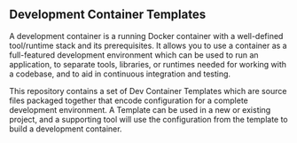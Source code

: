 Development Container Templates
---

A development container is a running Docker container with a well-defined tool/runtime stack and its prerequisites. It allows you to use a container as a full-featured development environment which can be used to run an application, to separate tools, libraries, or runtimes needed for working with a codebase, and to aid in continuous integration and testing.

This repository contains a set of Dev Container Templates which are source files packaged together that encode configuration for a complete development environment. A Template can be used in a new or existing project, and a supporting tool will use the configuration from the template to build a development container.
